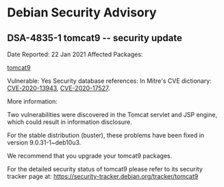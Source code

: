 
Debian Security Advisory
========================


DSA-4835-1 tomcat9 -- security update
-------------------------------------



Date Reported:
22 Jan 2021
Affected Packages:

[tomcat9](https://packages.debian.org/src:tomcat9)

Vulnerable:
Yes
Security database references:
In Mitre's CVE dictionary: [CVE-2020-13943](https://security-tracker.debian.org/tracker/CVE-2020-13943), [CVE-2020-17527](https://security-tracker.debian.org/tracker/CVE-2020-17527).  

More information:

Two vulnerabilities were discovered in the Tomcat servlet and JSP
engine, which could result in information disclosure.


For the stable distribution (buster), these problems have been fixed in
version 9.0.31-1~deb10u3.


We recommend that you upgrade your tomcat9 packages.


For the detailed security status of tomcat9 please refer to
its security tracker page at:
<https://security-tracker.debian.org/tracker/tomcat9>





